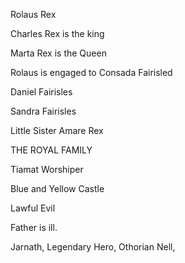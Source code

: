 Rolaus Rex



Charles Rex is the king



Marta Rex is the Queen



Rolaus is engaged to Consada Fairisled



Daniel Fairisles



Sandra Fairisles



Little Sister Amare Rex



THE ROYAL FAMILY



Tiamat Worshiper



Blue and Yellow Castle



Lawful Evil



Father is ill.



Jarnath, Legendary Hero, Othorian Nell,

